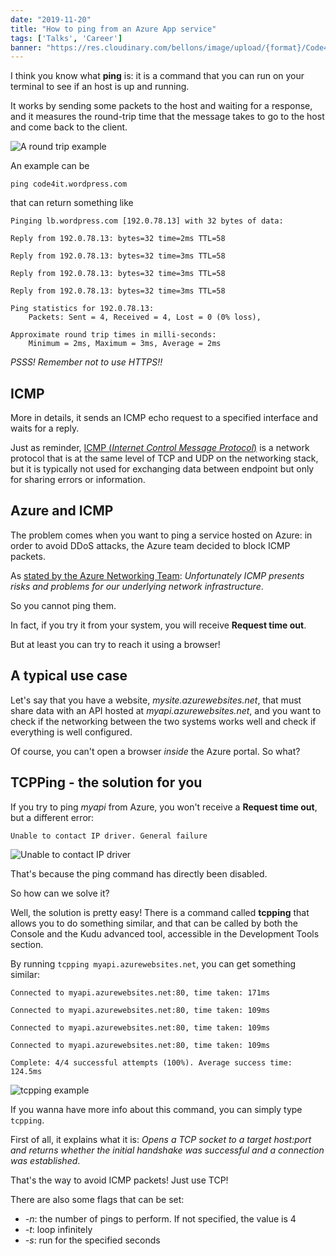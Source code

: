 ```yaml
---
date: "2019-11-20"
title: "How to ping from an Azure App service"
tags: ['Talks', 'Career']
banner: "https://res.cloudinary.com/bellons/image/upload/{format}/Code4IT/TCPPING/cover_tcpping.jpg"
---
```


I think you know what __ping__ is: it is a command that you can run on your terminal to see if an host is up and running. 
 

It works by sending some packets to the host and waiting for a response, and it measures the round-trip time that the message takes to go to the host and come back to the client.

![A round trip example](https://media.giphy.com/media/g8A6kKFew4w0w/giphy.gif)

An example can be 

```
ping code4it.wordpress.com
```

that can return something like


```
Pinging lb.wordpress.com [192.0.78.13] with 32 bytes of data:

Reply from 192.0.78.13: bytes=32 time=2ms TTL=58

Reply from 192.0.78.13: bytes=32 time=3ms TTL=58

Reply from 192.0.78.13: bytes=32 time=3ms TTL=58

Reply from 192.0.78.13: bytes=32 time=3ms TTL=58

Ping statistics for 192.0.78.13:
    Packets: Sent = 4, Received = 4, Lost = 0 (0% loss),

Approximate round trip times in milli-seconds:
    Minimum = 2ms, Maximum = 3ms, Average = 2ms
```


_PSSS! Remember not to use HTTPS!!_

## ICMP

More in details, it sends an ICMP echo request to a specified interface and waits for a reply.

Just as reminder, [ICMP (_Internet Control Message Protocol_)](https://en.wikipedia.org/wiki/Internet_Control_Message_Protocol) is a network protocol that is at the same level of TCP and UDP on the networking stack, but it is typically not used for exchanging data between endpoint but only for sharing errors or information.

## Azure and ICMP

The problem comes when you want to ping a service hosted on Azure: in order to avoid DDoS attacks, the Azure team decided to block ICMP packets.

As [stated by the Azure Networking Team](https://feedback.azure.com/forums/217313-networking/suggestions/3346609-icmp-support-for-azure-websites-roles-cloud-serv): _Unfortunately ICMP presents risks and problems for our underlying network infrastructure_.

So you cannot ping them. 

In fact, if you try it from your system, you will receive __Request time out__.

But at least you can try to reach it using a browser!

## A typical use case

Let's say that you have a website, _mysite.azurewebsites.net_, that must share data with an API hosted at _myapi.azurewebsites.net_, and you want to check if the networking between the two systems works well and check if everything is well configured.

Of course, you can't open a browser _inside_ the Azure portal. So what?


## TCPPing - the solution for you

If you try to ping _myapi_ from Azure, you won't receive a __Request time out__, but a different error: 

```
Unable to contact IP driver. General failure
```

![Unable to contact IP driver](https://res.cloudinary.com/bellons/image/upload/v1576150918/Code4IT/TCPPING/ping_console.png)

That's because the ping command has directly been disabled.

So how can we solve it?

Well, the solution is pretty easy! There is a command called __tcpping__ that allows you to do something similar, and that can be called by both the Console and the Kudu advanced tool, accessible in the Development Tools section.

By running `tcpping myapi.azurewebsites.net`, you can get something similar:


```
Connected to myapi.azurewebsites.net:80, time taken: 171ms

Connected to myapi.azurewebsites.net:80, time taken: 109ms

Connected to myapi.azurewebsites.net:80, time taken: 109ms

Connected to myapi.azurewebsites.net:80, time taken: 109ms

Complete: 4/4 successful attempts (100%). Average success time: 124.5ms
```

![tcpping example](https://res.cloudinary.com/bellons/image/upload/v1576150918/Code4IT/TCPPING/tcpping_console.png)

If you wanna have more info about this command, you can simply type `tcpping`.

First of all, it explains what it is: _Opens a TCP socket to a target host:port and returns whether the initial handshake was successful and a connection was established_.

That's the way to avoid ICMP packets! Just use TCP!

There are also some flags that can be set:

* _-n_: the number of pings to perform. If not specified, the value is 4
* _-t_: loop infinitely
* _-s_: run for the specified seconds
